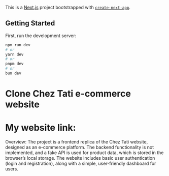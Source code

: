 This is a [Next.js](https://nextjs.org) project bootstrapped with [`create-next-app`](https://github.com/vercel/next.js/tree/canary/packages/create-next-app).

## Getting Started

First, run the development server:

```bash
npm run dev
# or
yarn dev
# or
pnpm dev
# or
bun dev
```

# Clone Chez Tati e-commerce website
# My website link: 
Overview: The project is a frontend replica of the Chez Tati website, designed as an e-commerce platform. The backend functionality is not implemented, and a fake API is used for product data, which is stored in the browser’s local storage. The website includes basic user authentication (login and registration), along with a simple, user-friendly dashboard for users.